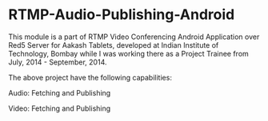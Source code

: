 # RTMP-Audio-Publishing-Android

This module is a part of RTMP Video Conferencing Android Application over Red5 Server for Aakash Tablets, developed at Indian Institute of Technology, Bombay while I was working there as a Project Trainee from July, 2014 - September, 2014.

The above project have the following capabilities:

Audio: Fetching and Publishing

Video: Fetching and Publishing

